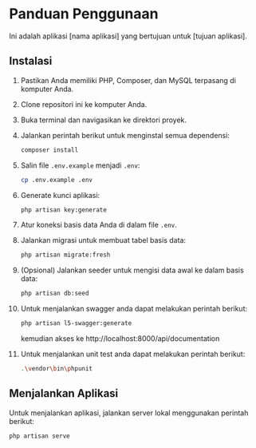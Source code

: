 # Panduan Penggunaan

Ini adalah aplikasi [nama aplikasi] yang bertujuan untuk [tujuan aplikasi].

## Instalasi

1. Pastikan Anda memiliki PHP, Composer, dan MySQL terpasang di komputer Anda.
2. Clone repositori ini ke komputer Anda.
3. Buka terminal dan navigasikan ke direktori proyek.
4. Jalankan perintah berikut untuk menginstal semua dependensi:

    ```bash
    composer install
    ```

5. Salin file `.env.example` menjadi `.env`:

    ```bash
    cp .env.example .env
    ```

6. Generate kunci aplikasi:

    ```bash
    php artisan key:generate
    ```

7. Atur koneksi basis data Anda di dalam file `.env`.
8. Jalankan migrasi untuk membuat tabel basis data:

    ```bash
    php artisan migrate:fresh
    ```

9. (Opsional) Jalankan seeder untuk mengisi data awal ke dalam basis data:

    ```bash
    php artisan db:seed
    ```
10. Untuk menjalankan swagger anda dapat melakukan perintah berikut:
    ```bash
    php artisan l5-swagger:generate
    ```
    kemudian akses ke http://localhost:8000/api/documentation
11. Untuk menjalankan unit test anda dapat melakukan perintah berikut:
    ```bash
    .\vendor\bin\phpunit
    ```
## Menjalankan Aplikasi

Untuk menjalankan aplikasi, jalankan server lokal menggunakan perintah berikut:

```bash
php artisan serve
